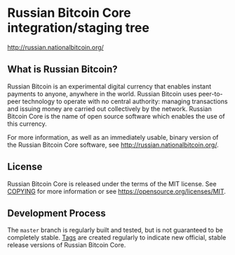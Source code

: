 Russian Bitcoin Core integration/staging tree
=====================================

http://russian.nationalbitcoin.org/

What is Russian Bitcoin?
----------------

Russian Bitcoin is an experimental digital currency that enables instant payments to
anyone, anywhere in the world. Russian Bitcoin uses peer-to-peer technology to operate
with no central authority: managing transactions and issuing money are carried
out collectively by the network. Russian Bitcoin Core is the name of open source
software which enables the use of this currency.

For more information, as well as an immediately usable, binary version of
the Russian Bitcoin Core software, see http://russian.nationalbitcoin.org/.

License
-------

Russian Bitcoin Core is released under the terms of the MIT license. See [COPYING](COPYING) for more
information or see https://opensource.org/licenses/MIT.

Development Process
-------------------

The `master` branch is regularly built and tested, but is not guaranteed to be
completely stable. [Tags](https://github.com/nationalbitcoin/russianbitcoin/tags) are created
regularly to indicate new official, stable release versions of Russian Bitcoin Core.
